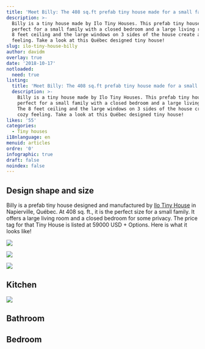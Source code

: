 ```yaml
---
title: 'Meet Billy: The 408 sq.ft prefab tiny house made for a small family'
description: >-
  Billy is a tiny house made by Ilo Tiny Houses. This prefab tiny house is
  perfect for a small family with a closed bedroom and a large living room. The
  8 feet ceiling and the large windows on 3 sides of the house create a cozy
  feeling. Take a look at this Québec designed tiny house! 
slug: ilo-tiny-house-billy
author: davidm
overlay: true
date: '2018-10-17'
notloaded:
  need: true
listing:
  title: 'Meet Billy: The 408 sq.ft prefab tiny house made for a small family'
  description: >-
    Billy is a tiny house made by Ilo Tiny Houses. This prefab tiny house is
    perfect for a small family with a closed bedroom and a large living room.
    The 8 feet ceiling and the large windows on 3 sides of the house create a
    cozy feeling. Take a look at this Québec designed tiny house! 
likes: '55'
categories:
  - Tiny houses
i18nlanguage: en
menuid: articles
ordre: '0'
infographic: true
draft: false
noindex: false
---
```

## Design shape and size

Billy is a prefab tiny house designed and manufactured by [Ilo Tiny House](https://www.ilotinyhouse.com/) in Napierville, Québec. At 408 sq. ft., it is the perfect size for a small family. It offers a large living room and a closed bedroom for some privacy. The price tag for that Tiny  House is listed at 59000 USD  + Options. Here is what it looks like! 

![](/img/billy-outside.jpg)

![](/img/kitchen-2.jpg)

![](/img/living-room-1.jpg)

## Kitchen

![](/img/kitchen1.jpg)

## Bathroom

## Bedroom
